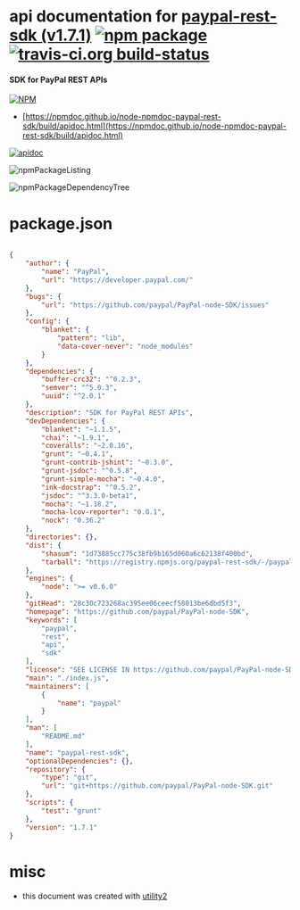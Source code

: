 # api documentation for  [paypal-rest-sdk (v1.7.1)](https://github.com/paypal/PayPal-node-SDK)  [![npm package](https://img.shields.io/npm/v/npmdoc-paypal-rest-sdk.svg?style=flat-square)](https://www.npmjs.org/package/npmdoc-paypal-rest-sdk) [![travis-ci.org build-status](https://api.travis-ci.org/npmdoc/node-npmdoc-paypal-rest-sdk.svg)](https://travis-ci.org/npmdoc/node-npmdoc-paypal-rest-sdk)
#### SDK for PayPal REST APIs

[![NPM](https://nodei.co/npm/paypal-rest-sdk.png?downloads=true&downloadRank=true&stars=true)](https://www.npmjs.com/package/paypal-rest-sdk)

- [https://npmdoc.github.io/node-npmdoc-paypal-rest-sdk/build/apidoc.html](https://npmdoc.github.io/node-npmdoc-paypal-rest-sdk/build/apidoc.html)

[![apidoc](https://npmdoc.github.io/node-npmdoc-paypal-rest-sdk/build/screenCapture.buildCi.browser.%252Ftmp%252Fbuild%252Fapidoc.html.png)](https://npmdoc.github.io/node-npmdoc-paypal-rest-sdk/build/apidoc.html)

![npmPackageListing](https://npmdoc.github.io/node-npmdoc-paypal-rest-sdk/build/screenCapture.npmPackageListing.svg)

![npmPackageDependencyTree](https://npmdoc.github.io/node-npmdoc-paypal-rest-sdk/build/screenCapture.npmPackageDependencyTree.svg)



# package.json

```json

{
    "author": {
        "name": "PayPal",
        "url": "https://developer.paypal.com/"
    },
    "bugs": {
        "url": "https://github.com/paypal/PayPal-node-SDK/issues"
    },
    "config": {
        "blanket": {
            "pattern": "lib",
            "data-cover-never": "node_modules"
        }
    },
    "dependencies": {
        "buffer-crc32": "^0.2.3",
        "semver": "^5.0.3",
        "uuid": "^2.0.1"
    },
    "description": "SDK for PayPal REST APIs",
    "devDependencies": {
        "blanket": "~1.1.5",
        "chai": "~1.9.1",
        "coveralls": "~2.0.16",
        "grunt": "~0.4.1",
        "grunt-contrib-jshint": "~0.3.0",
        "grunt-jsdoc": "^0.5.8",
        "grunt-simple-mocha": "~0.4.0",
        "ink-docstrap": "^0.5.2",
        "jsdoc": "^3.3.0-beta1",
        "mocha": "~1.18.2",
        "mocha-lcov-reporter": "0.0.1",
        "nock": "0.36.2"
    },
    "directories": {},
    "dist": {
        "shasum": "1d73885cc775c38fb9b165d060a6c62138f400bd",
        "tarball": "https://registry.npmjs.org/paypal-rest-sdk/-/paypal-rest-sdk-1.7.1.tgz"
    },
    "engines": {
        "node": ">= v0.6.0"
    },
    "gitHead": "28c30c723268ac395ee06ceecf58013be6dbd5f3",
    "homepage": "https://github.com/paypal/PayPal-node-SDK",
    "keywords": [
        "paypal",
        "rest",
        "api",
        "sdk"
    ],
    "license": "SEE LICENSE IN https://github.com/paypal/PayPal-node-SDK/blob/master/LICENSE",
    "main": "./index.js",
    "maintainers": [
        {
            "name": "paypal"
        }
    ],
    "man": [
        "README.md"
    ],
    "name": "paypal-rest-sdk",
    "optionalDependencies": {},
    "repository": {
        "type": "git",
        "url": "git+https://github.com/paypal/PayPal-node-SDK.git"
    },
    "scripts": {
        "test": "grunt"
    },
    "version": "1.7.1"
}
```



# misc
- this document was created with [utility2](https://github.com/kaizhu256/node-utility2)
